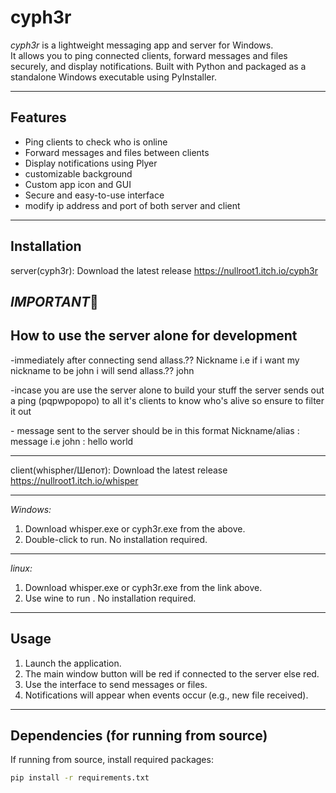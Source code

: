# cyph3r

*cyph3r* is a lightweight messaging app and  server for Windows.  
It allows you to ping connected clients, forward messages and files securely, and display notifications. Built with Python and packaged as a standalone Windows executable using PyInstaller.

---

## Features

- Ping clients to check who is online
- Forward messages and files between clients
- Display  notifications using Plyer
- customizable background
- Custom app icon and GUI
- Secure and easy-to-use interface
- modify ip address and port of both server and client
---

## Installation

server(cyph3r): Download the latest release https://nullroot1.itch.io/cyph3r

*IMPORTANT*📌
---
How to use the server alone for development 
---
-immediately after connecting send allass.?? Nickname  i.e if i want my nickname to be john i will send allass.?? john

-incase you are use the server alone to build your stuff the server sends out a ping (pqpwpopopo) to all it's clients to know who's alive so ensure to filter it out

​- message  sent to the server should be in this format Nickname/alias : message i.e john : hello world

---

client(whispher/Шепот): Download the latest release https://nullroot1.itch.io/whisper

---

*Windows:*

1. Download whisper.exe or cyph3r.exe from the above.
2. Double-click to run. No installation required.

---
*linux:*
1. Download whisper.exe or cyph3r.exe from the link above.
2. Use wine to run . No installation required.

---
## Usage

1. Launch the application.
2. The main window button will be red if connected to the server else red.
3. Use the interface to send messages or files.
4. Notifications will appear when events occur (e.g., new file received).

---

## Dependencies (for running from source)

If running from source, install required packages:

```bash
pip install -r requirements.txt
